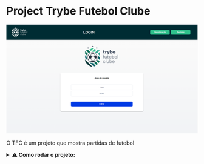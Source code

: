 # Project Trybe Futebol Clube

<img src="/imgs/Tela_Login.png">

O TFC é um projeto que mostra partidas de futebol

<details>
  <summary><strong>⚠️ Como rodar o projeto:</strong></summary><br />


Na sua máquina você deve ter:
	
 - Sistema Operacional Distribuição Unix
 - Node versão 16  
 - Docker
 - Docker-compose versão 1.29.2
 
Na Raiz do projeto instale as dependencias:
	
	npm install
	
Logo apos suba os containers:
	
	npm run compose:up
	
![Exemplo de Container healthy](imgs/Containers_healthy.png)	
	

Depois so acessar http://localhost:3000/login e fazer o login:
	
	Login: admin@admin.com
	Senha: secret_admin 

</details>



